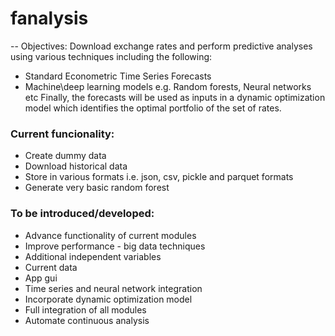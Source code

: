 
# fanalysis
-- Objectives:
Download exchange rates and perform predictive analyses using various techniques including the following:
- Standard Econometric Time Series Forecasts
- Machine\deep learning models e.g. Random forests, Neural networks etc
Finally, the forecasts will be used as inputs in a dynamic optimization model which identifies the optimal portfolio of the set of rates.

### Current funcionality:
- Create dummy data
- Download historical data
- Store in various formats i.e. json, csv, pickle and parquet formats
- Generate very basic random forest

### To be introduced/developed:
- Advance functionality of current modules
- Improve performance - big data techniques
- Additional independent variables
- Current data
- App gui
- Time series and neural network integration
- Incorporate dynamic optimization model
- Full integration of all modules
- Automate continuous analysis



